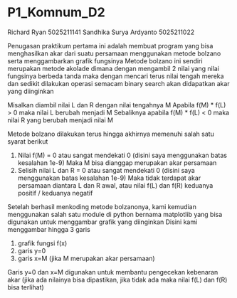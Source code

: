 # P1_Komnum_D2
Richard Ryan              5025211141
Sandhika Surya Ardyanto   5025211022

Penugasan praktikum pertama ini adalah membuat program yang bisa menghasilkan akar dari suatu persamaan menggunakan metode bolzano serta menggambarkan grafik fungsinya
Metode bolzano ini sendiri merupakan metode akolade dimana dengan mengambil 2 nilai yang nilai fungsinya berbeda tanda maka dengan mencari terus nilai tengah mereka dan sedikit dilakukan operasi semacam binary search akan didapatkan akar yang diinginkan

Misalkan diambil nilai L dan R dengan nilai tengahnya M
Apabila f(M) * f(L) > 0 maka nilai L berubah menjadi M
Sebaliknya apabila f(M) * f(L) < 0 maka nilai R yang berubah menjadi nilai M

Metode bolzano dilakukan terus hingga akhirnya memenuhi salah satu syarat berikut
1) Nilai f(M) = 0 atau sangat mendekati 0 (disini saya menggunakan batas kesalahan 1e-9)
   Maka M bisa dianggap merupakan akar persamaan
2) Selisih nilai L dan R = 0 atau sangat mendekati 0 (disini saya menggunakan batas kesalahan 1e-9)
   Maka tidak terdapat akar persamaan diantara L dan R awal, atau nilai f(L) dan f(R) keduanya positif / keduanya negatif
   
Setelah berhasil menkoding metode bolzanonya, kami kemudian menggunakan salah satu module di python bernama matplotlib yang bisa digunakan untuk menggambar grafik yang diinginkan
Disini kami menggambar hingga 3 garis
1) grafik fungsi f(x)
2) garis y=0
3) garis x=M (jika M merupakan akar persamaan)

Garis y=0 dan x=M digunakan untuk membantu pengecekan kebenaran akar (jika ada nilainya bisa dipastikan, jika tidak ada maka nilai f(L) dan f(R) bisa terlihat)

